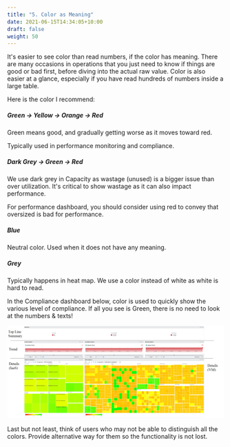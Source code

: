 ```yaml
---
title: "5. Color as Meaning"
date: 2021-06-15T14:34:05+10:00
draft: false
weight: 50
---
```


It's easier to see color than read numbers, if the color has meaning. There are many occasions in operations that you just need to know if things are good or bad first, before diving into the actual raw value. Color is also easier at a glance, especially if you have read hundreds of numbers inside a large table.

Here is the color I recommend:

##### Green -> Yellow -> Orange -> Red
Green means good, and gradually getting worse as it moves toward red.

Typically used in performance monitoring and compliance.

##### Dark Grey -> Green -> Red
We use dark grey in Capacity as wastage (unused) is a bigger issue than over utilization. It's critical to show wastage as it can also impact performance.

For performance dashboard, you should consider using red to convey that oversized is bad for performance.

##### Blue
Neutral color. Used when it does not have any meaning.

##### Grey
Typically happens in heat map. We use a color instead of white as white is hard to read.

In the Compliance dashboard below, color is used to quickly show the various level of compliance. If all you see is Green, there is no need to look at the numbers & texts!

![](3.1.5-fig-1.png)

Last but not least, think of users who may not be able to distinguish all the colors. Provide alternative way for them so the functionality is not lost.